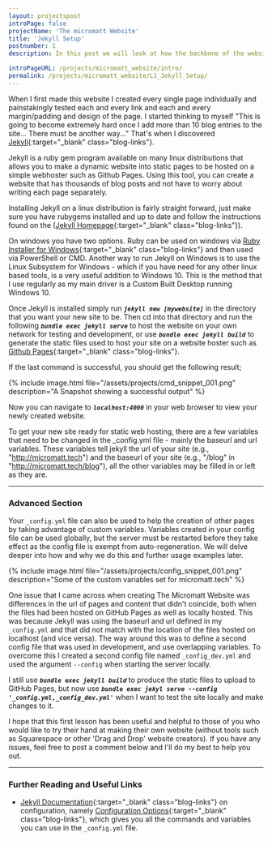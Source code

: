 ```yaml
---
layout: projectspost
introPage: false
projectName: 'The micromatt Website'
title: 'Jekyll Setup'
postnumber: 1
description: In this post we will look at how the backbone of the website is created and the tools I use to code, test and implement the website.

introPageURL: /projects/micromatt_website/intro/
permalink: /projects/micromatt_website/L1_Jekyll_Setup/
---
```



When I first made this website I created every single page individually and painstakingly tested each and every link and each and every margin/padding and design of the page. I started thinking to myself "This is going to become extremely hard once I add more than 10 blog entries to the site... There must be another way..." That's when I discovered [Jekyll](https://jekyllrb.com/){:target="_blank" class="blog-links"}.

Jekyll is a ruby gem program available on many linux distributions that allows you to make a dynamic website into static pages to be hosted on a simple webhoster such as Github Pages. Using this tool, you can create a website that has thousands of blog posts and not have to worry about writing each page separately.

Installing Jekyll on a linux distribution is fairly straight forward, just make sure you have rubygems installed and up to date and follow the instructions found on the ([Jekyll Homepage](https://jekyllrb.com/){:target="_blank" class="blog-links"}).

On windows you have two options. Ruby can be used on windows via [Ruby Installer for Windows](https://rubyinstaller.org/){:target="_blank" class="blog-links"} and then used via PowerShell or CMD. Another way to run Jekyll on Windows is to use the Linux Subsystem for Windows - which if you have need for any other linux based tools, is a very useful addition to Windows 10. This is the method that I use regularly as my main driver is a Custom Built Desktop running Windows 10.

Once Jekyll is installed simply run _**`jekyll new [mywebsite]`**_ in the directory that you want your new site to be. Then cd into that directory and run the following _**`bundle exec jekyll serve`**_ to host the website on your own network for testing and development, or use _**`bundle exec jekyll build`**_ to generate the static files used to host your site on a website hoster such as [Github Pages](https://pages.github.com/){:target="_blank" class="blog-links"}.

If the last command is successful, you should get the following result;

{% include image.html file="/assets/projects/cmd_snippet_001.png" description="A Snapshot showing a successful output" %}

Now you can navigate to _**`localhost:4000`**_ in your web browser to view your newly created website.

To get your new site ready for static web hosting, there are a few variables that need to be changed in the _config.yml file - mainly the baseurl and url variables. These variables tell jekyll the url of your site (e.g., "http://micromatt.tech") and the baseurl of your site (e.g., "/blog" in "http://micromatt.tech/blog"), all the other variables may be filled in or left as they are.

---
### Advanced Section
Your `_config.yml` file can also be used to help the creation of other pages by taking advantage of custom variables. Variables created in your config file can be used globally, but the server must be restarted before they take effect as the config file is exempt from auto-regeneration. We will delve deeper into how and why we do this and further usage examples later.

{% include image.html file="/assets/projects/config_snippet_001.png" description="Some of the custom variables set for micromatt.tech" %}

One issue that I came across when creating The Micromatt Website was differences in the url of pages and content that didn't coincide, both when the files had been hosted on GitHub Pages as well as locally hosted. This was because Jekyll was using the baseurl and url defined in my `_config.yml` and that did not match with the location of the files hosted on localhost (and vice versa). The way around this was to define a second config file that was used in development, and use overlapping variables. To overcome this I created a second config file named `_config_dev.yml` and used the argument `--config` when starting the server locally.

I still use _**`bundle exec jekyll build`**_ to produce the static files to upload to GitHub Pages, but now use _**`bundle exec jekyl serve --config '_config.yml,_config_dev.yml'`**_ when I want to test the site locally and make changes to it.

I hope that this first lesson has been useful and helpful to those of you who would like to try their hand at making their own website (without tools such as Squarespace or other 'Drag and Drop' website creators). If you have any issues, feel free to post a comment below and I'll do my best to help you out.

---
### Further Reading and Useful Links
- [Jekyll Documentation](https://jekyllrb.com/docs/configuration/){:target="_blank" class="blog-links"} on configuration, namely [Configuration Options](https://jekyllrb.com/docs/configuration/options/){:target="_blank" class="blog-links"}, which gives you all the commands and variables you can use in the `_config.yml` file.
